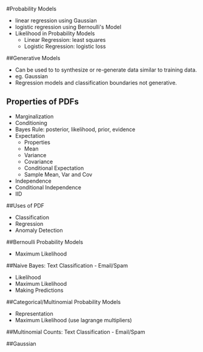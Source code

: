 #Probability Models
- linear regression using Gaussian
- logistic regression using Bernoulli's Model
- Likelihood in Probability Models
  - Linear Regression: least squares
  - Logistic Regression: logistic loss

##Generative Models
- Can be used to to synthesize or re-generate data similar to training data.
- eg. Gaussian
- Regression models and classification boundaries not generative.

## Properties of PDFs
- Marginalization
- Conditioning
- Bayes Rule: posterior, likelihood, prior, evidence
- Expectation
  - Properties
  - Mean
  - Variance
  - Covariance
  - Conditional Expectation
  - Sample Mean, Var and Cov
- Independence
- Conditional Independence
- IID

##Uses of PDF
- Classification
- Regression
- Anomaly Detection

##Bernoulli Probability Models
- Maximum Likelihood

##Naive Bayes: Text Classification - Email/Spam
- Likelihood
- Maximum Likelihood
- Making Predictions

##Categorical/Multinomial Probability Models
- Representation
- Maximum Likelihood (use lagrange multipliers)

##Multinomial Counts: Text Classification - Email/Spam

##Gaussian
